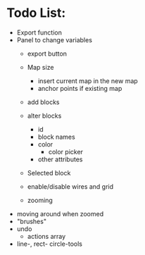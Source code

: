 # Todo List:
* Export function
* Panel to change variables
  * export button
  * Map size
    * insert current map in the new map
    * anchor points if existing map
  * add blocks
  * alter blocks
    * id
    * block names
    * color
      * color picker
    * other attributes
  * Selected block
  * enable/disable wires and grid

  * zooming
* moving around when zoomed
* "brushes"
* undo
  * actions array
* line-, rect- circle-tools
